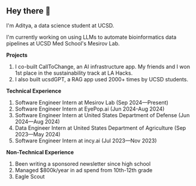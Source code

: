 ## Hey there 👋

I'm Aditya, a data science student at UCSD.

I'm currently working on using LLMs to automate bioinformatics data pipelines at UCSD Med School's Mesirov Lab.

**Projects**
1. I co-built CallToChange, an AI infrastructure app. My friends and I won 1st place in the sustainability track at LA Hacks.
2. I also built ucsdGPT, a RAG app used 2000+ times by UCSD students.

**Technical Experience**
1. Software Engineer Intern at Mesirov Lab (Sep 2024—Present)
2. Software Engineer Intern at EyePop.ai (Jun 2024-Aug 2024)
3. Software Engineer Intern at United States Department of Defense (Jun 2024—Aug 2024)
4. Data Engineer Intern at United States Department of Agriculture (Sep 2023—May 2024)
5. Software Engineer Intern at incy.ai (Jul 2023—Nov 2023)

**Non-Technical Experience**
1. Been writing a sponsored newsletter since high school
2. Managed $800k/year in ad spend from 10th-12th grade
3. Eagle Scout
